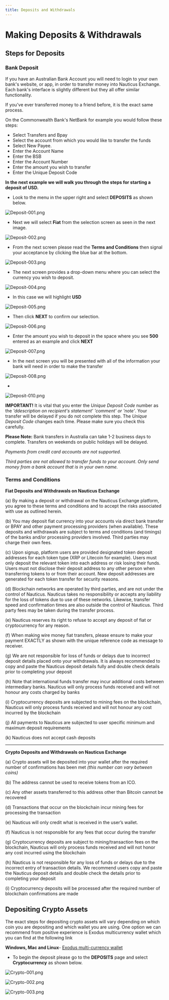 ```yaml
---
title: Deposits and Withdrawals
---
```



# Making Deposits & Withdrawals



## Steps for Deposits




### Bank Deposit



If you have an Australian Bank Account you will need to login to your own bank's website, or app, in order to transfer money into Nauticus Exchange. Each bank's interface is slightly different but they all offer similar functionality. 

If you've ever transferred money to a friend before, it is the exact same process.

On the Commonwealth Bank's NetBank for example you would follow these steps:
- Select Transfers and Bpay 
- Select the account from which you would like to transfer the funds
- Select New Payee.
- Enter the Account Name
- Enter the BSB
- Enter the Account Number
- Enter the amount you wish to transfer
- Enter the Unique Deposit Code





**In the next example we will walk you through the steps for starting a deposit of USD.**



* Look to the menu in the upper right and select  **DEPOSITS**  as shown below.

![Deposit-001.png](/images/Exchange/Deposit/Deposit-001.png)






* Next we will select  **Fiat**  from the selection screen as seen in the next image.

![Deposit-002.png](/images/Exchange/Deposit/Deposit-002.png)





* From the next screen please read the  **Terms and Conditions**  then signal your acceptance by clicking the blue bar at the bottom.

![Deposit-003.png](/images/Exchange/Deposit/Deposit-003.png)





* The next screen provides a drop-down menu where you can select the currency you wish to deposit.

![Deposit-004.png](/images/Exchange/Deposit/Deposit-004.png)





* In this case we will highlight  **USD**

![Deposit-005.png](/images/Exchange/Deposit/Deposit-005.png)





* Then click  **NEXT**  to confirm our selection.

![Deposit-006.png](/images/Exchange/Deposit/Deposit-006.png)





* Enter the amount you wish to deposit in the space where you see  **500**  entered as an example and click  **NEXT**

![Deposit-007.png](/images/Exchange/Deposit/Deposit-007.png)





* In the next screen you will be presented with all of the information your bank will need in order to make the transfer

![Deposit-008.png](/images/Exchange/Deposit/Deposit-008.png)





* 

![Deposit-010.png](/images/Exchange/Deposit/Deposit-010.png)





**IMPORTANT!** It is vital that you enter the *Unique Deposit Code* number as the *'ddescription on recipient's statement' 'comment' or 'note'*. Your transfer will be delayed if you do not complete this step. The *Unique Deposit Code* changes each time. Please make sure you check this carefully.



**Please Note:** Bank transfers in Australia can take 1-2 business days to complete. Transfers on weekends on public holidays will be delayed.

*Payments from credit card accounts are not supported.*

*Third parties are not allowed to transfer funds to your account. Only send money from a bank account that is in your own name.*



### Terms and Conditions

**Fiat Deposits and Withdrawals on Nauticus Exchange**

(a)	By making a deposit or withdrawal on the Nauticus Exchange platform, you agree to these terms and conditions and to accept the risks associated with use as outlined herein.

(b)	You may deposit fiat currency into your accounts via direct bank transfer or BPAY and other payment processing providers (when available). These deposits and withdrawals are subject to terms and conditions (and timings) of the banks and/or processing providers involved. Third parties may charge their own fees. 

(c)	Upon signup, platform users are provided designated token deposit addresses for each token type (XRP or Litecoin for example). Users must only deposit the relevant token into each address or risk losing their funds. Users must not disclose their deposit address to any other person when transferring tokens to or from their account.  New deposit addresses are generated for each token transfer for security reasons.

(d)	Blockchain networks are operated by third parties, and are not under the control of Nauticus. Nauticus takes no responsibility or accepts any liability for the loss of tokens due to use of these networks. Likewise, transfer speed and confirmation times are also outside the control of Nauticus. Third party fees may be taken during the transfer process.  

(e)	Nauticus reserves its right to refuse to accept any deposit of fiat or cryptocurrency for any reason.

(f)	When making wire money fiat transfers, please ensure to make your payment EXACTLY as shown with the unique reference code as message to receiver.

(g)	We are not responsible for loss of funds or delays due to incorrect deposit details placed onto your withdrawals. It is always recommended to copy and paste the Nauticus deposit details fully and double check details prior to completing your deposit

(h)	Note that international funds transfer may incur additional costs between intermediary banks. Nauticus will only process funds received and will not honour any costs charged by banks

(i)	Cryptocurrency deposits are subjected to mining fees on the blockchain, Nauticus will only process funds received and will not honour any cost incurred by the blockchain  

(j)	All payments to Nauticus are subjected to user specific minimum and maximum deposit requirements 

(k)	Nauticus does not accept cash deposits 

* * *


**Crypto Deposits and Withdrawals on Nauticus Exchange**

(a)	Crypto assets will be deposited into your wallet after the required number of confirmations has been met *(this number can vary between coins)* 

(b)	The address cannot be used to receive tokens from an ICO. 

(c)	Any other assets transferred to this address other than Bitcoin cannot be recovered 

(d)	Transactions that occur on the blockchain incur mining fees for processing the transaction

(e)	Nauticus will only credit what is received in the user’s wallet. 

(f)	Nauticus is not responsible for any fees that occur during the transfer 

(g)	Cryptocurrency deposits are subject to mining/transaction fees on the blockchain, Nauticus will only process funds received and will not honor any cost incurred using the blockchain  

(h)	Nauticus is not responsible for any loss of funds or delays due to the incorrect entry of transaction details. We recommend users copy and paste the Nauticus deposit details and double check the details prior to completing your deposit

(i)	Cryptocurrency deposits will be processed after the required number of blockchain confirmations are made




## Depositing Crypto Assets

The exact steps for depositing crypto assets will vary depending on which coin you are depositing and which wallet you are using. One option we can recommend from positive experience is Exodus multicurrency wallet which you can find at the following link

**Windows, Mac and Linux**- [Exodus multi-currency wallet](https://www.exodus.io/) 



* To begin the deposit please go to the  **DEPOSITS**  page and select  **Cryptocurrency**  as shown below.

![Crypto-001.png](/images/Exchange/Deposit/Crypto-001.png)



![Crypto-002.png](/images/Exchange/Deposit/Crypto-001.png)



![Crypto-003.png](/images/Exchange/Deposit/Crypto-003.png)



